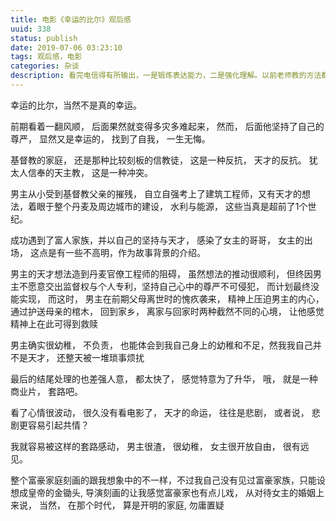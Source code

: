 ```yaml
---
title: 电影《幸运的比尔》观后感
uuid: 338
status: publish
date: 2019-07-06 03:23:10
tags: 观后感，电影
categories: 杂谈
description: 看完电信得有所输出，一是锻炼表达能力，二是强化理解。以前老师教的方法都是很实用的，年轻时候的叛逆影响到现在，走了许多弯路，发现虚心接受是一种高贵且实用的态度。
---
```


幸运的比尔，当然不是真的幸运。 

前期看着一翻风顺， 后面果然就变得多灾多难起来， 然而， 后面他坚持了自己的尊严， 显然又是幸运的， 找到了自我， 一生无悔。 

基督教的家庭， 还是那种比较刻板的信教徒， 这是一种反抗， 天才的反抗。 犹太人信奉的天主教， 这是一种冲突。

男主从小受到基督教父亲的摧残， 自立自强考上了建筑工程师，又有天才的想法，着眼于整个丹麦及周边城市的建设， 水利与能源， 这些当真是超前了1个世纪。 

成功遇到了富人家族，并以自己的坚持与天才， 感染了女主的哥哥， 女主的出场， 这点是有一些不高明，作为故事背景的介绍。 

男主的天才想法造到丹麦官僚工程师的阻碍， 虽然想法的推动很顺利， 但终因男主不愿意交出监督权与个人专利，坚持自己心中的尊严不可侵犯， 而计划最终没能实现， 
而这时， 男主在前期父母离世时的愧疚袭来， 精神上压迫男主的内心， 通过护送母亲的棺木， 回到家乡， 离家与回家时两种截然不同的心境， 让他感觉精神上在此可得到救赎

男主确实很幼稚， 不负责， 也能体会到我自己身上的幼稚和不足，然我我自己并不是天才， 还整天被一堆琐事烦扰 

最后的结尾处理的也差强人意， 都太快了， 感觉特意为了升华， 哦， 就是一种商业片， 套路吧。


看了心情很波动， 很久没有看电影了， 天才的命运， 往往是悲剧， 或者说， 悲剧更容易引起共情？ 

我就容易被这样的套路感动， 男主很渣， 很幼稚， 女主很开放自由， 很有远见。 

整个富豪家庭刻画的跟我想象中的不一样，不过我自己没有见过富豪家族，只能设想成皇帝的金锄头, 导演刻画的让我感觉富豪家也有点儿戏， 从对待女主的婚姻上来说， 当然， 在那个时代， 算是开明的家庭, 勿庸置疑

